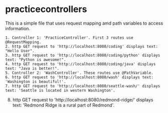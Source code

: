 # practicecontrollers

This is a simple file that uses request mapping amd path variables to access information.


	1. Controller 1: 'PracticeController'. First 3 routes use @RequestMapping.
	2. http GET request to 'http://localhost:8080/coding' displays text: "Hello User".
	3. http GET request to 'http://localhost:8080/coding/python' displays text: "Python is awesome!".
	4. http GET request to 'http://localhost:8080/coding/java' displays text: "Java is better!".
	5. Controller 2: 'WashController'. These routes use @PathVariable.
	6. http GET request to 'http://localhost:8080/wash' displays text: 'Washington is beautiful!'.
	7. http GET request to 'http://localhost:8080/seattle-wash/' displays text: 'Seattle is located in western Washington'.
  8. http GET request to 'http://localhost:8080/redmond-ridge/' displays text: 'Redmond Ridge is a rural part of Redmond'.

